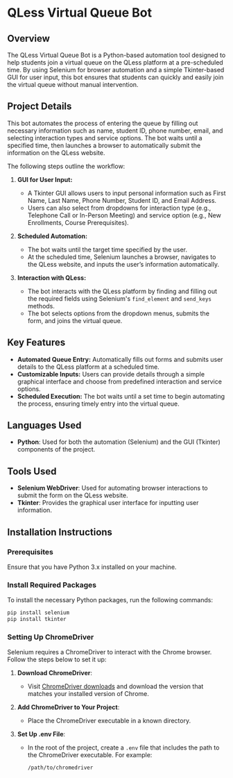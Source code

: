 
# QLess Virtual Queue Bot

## Overview

The QLess Virtual Queue Bot is a Python-based automation tool designed to help students join a virtual queue on the QLess platform at a pre-scheduled time. By using Selenium for browser automation and a simple Tkinter-based GUI for user input, this bot ensures that students can quickly and easily join the virtual queue without manual intervention.

## Project Details

This bot automates the process of entering the queue by filling out necessary information such as name, student ID, phone number, email, and selecting interaction types and service options. The bot waits until a specified time, then launches a browser to automatically submit the information on the QLess website.

The following steps outline the workflow:

1. **GUI for User Input:**

   - A Tkinter GUI allows users to input personal information such as First Name, Last Name, Phone Number, Student ID, and Email Address.
   - Users can also select from dropdowns for interaction type (e.g., Telephone Call or In-Person Meeting) and service option (e.g., New Enrollments, Course Prerequisites).

2. **Scheduled Automation:**

   - The bot waits until the target time specified by the user.
   - At the scheduled time, Selenium launches a browser, navigates to the QLess website, and inputs the user’s information automatically.

3. **Interaction with QLess:**

   - The bot interacts with the QLess platform by finding and filling out the required fields using Selenium's `find_element` and `send_keys` methods.
   - The bot selects options from the dropdown menus, submits the form, and joins the virtual queue.

## Key Features

- **Automated Queue Entry:** Automatically fills out forms and submits user details to the QLess platform at a scheduled time.
- **Customizable Inputs:** Users can provide details through a simple graphical interface and choose from predefined interaction and service options.
- **Scheduled Execution:** The bot waits until a set time to begin automating the process, ensuring timely entry into the virtual queue.

## Languages Used

- **Python**: Used for both the automation (Selenium) and the GUI (Tkinter) components of the project.

## Tools Used

- **Selenium WebDriver**: Used for automating browser interactions to submit the form on the QLess website.
- **Tkinter**: Provides the graphical user interface for inputting user information.

## Installation Instructions

### Prerequisites

Ensure that you have Python 3.x installed on your machine.

### Install Required Packages

To install the necessary Python packages, run the following commands:

```bash
pip install selenium
pip install tkinter
```

### Setting Up ChromeDriver

Selenium requires a ChromeDriver to interact with the Chrome browser. Follow the steps below to set it up:

1. **Download ChromeDriver**:
   - Visit [ChromeDriver downloads](https://sites.google.com/a/chromium.org/chromedriver/downloads) and download the version that matches your installed version of Chrome.

2. **Add ChromeDriver to Your Project**:
   - Place the ChromeDriver executable in a known directory.

3. **Set Up .env File**:
   - In the root of the project, create a `.env` file that includes the path to the ChromeDriver executable. For example:

     ```bash
     /path/to/chromedriver
     ```
